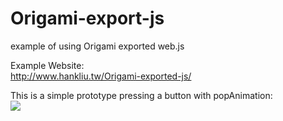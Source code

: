 # Origami-export-js
example of using Origami exported web.js

Example Website:<br/>
http://www.hankliu.tw/Origami-exported-js/<br/>

This is a simple prototype pressing a button with popAnimation:<br/>
<img src="http://www.hankliu.tw/Origami-exported-js/export_example.gif"><br/>

